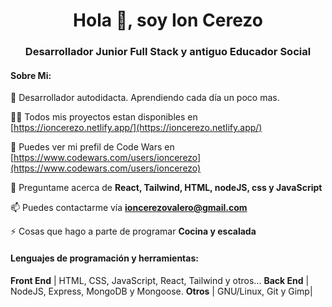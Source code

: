 <h1 align="center">Hola 👋, soy Ion Cerezo</h1>
<h3 align="center">Desarrollador Junior Full Stack y antiguo Educador Social</h3>

<h4>Sobre Mi: </h4>

🌱 Desarrollador autodidacta. Aprendiendo cada día un poco mas.

👨‍💻 Todos mis proyectos estan disponibles en [https://ioncerezo.netlify.app/](https://ioncerezo.netlify.app/)

 📝 Puedes ver mi prefil de Code Wars en [https://www.codewars.com/users/ioncerezo](https://www.codewars.com/users/ioncerezo)

💬 Preguntame acerca de **React, Tailwind, HTML, nodeJS, css y JavaScript**

📫 Puedes contactarme vía **ioncerezovalero@gmail.com**

⚡ Cosas que hago a parte de programar **Cocina y escalada**



<h4>Lenguajes de programación y herramientas:</h4>

 **Front End**   | HTML, CSS, JavaScript, React, Tailwind y otros...
 **Back End**   |  NodeJS, Express, MongoDB y Mongoose.
 **Otros**  | GNU/Linux, Git y Gimp|


